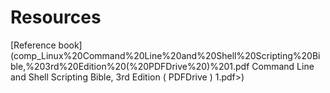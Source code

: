 # Resources
[Reference book](comp_Linux%20Command%20Line%20and%20Shell%20Scripting%20Bible,%203rd%20Edition%20(%20PDFDrive%20)%201.pdf Command Line and Shell Scripting Bible, 3rd Edition ( PDFDrive ) 1.pdf>)